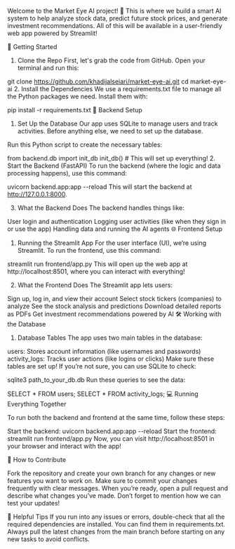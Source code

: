 Welcome to the Market Eye AI project! 🎉 
This is where we build a smart AI system to help analyze stock data, predict future stock prices, and generate investment recommendations. 
All of this will be available in a user-friendly web app powered by Streamlit!


🚀 Getting Started

1. Clone the Repo
First, let's grab the code from GitHub. Open your terminal and run this:

git clone https://github.com/khadijalseiari/market-eye-ai.git
cd market-eye-ai
2. Install the Dependencies
We use a requirements.txt file to manage all the Python packages we need. Install them with:

pip install -r requirements.txt
🔧 Backend Setup

1. Set Up the Database
Our app uses SQLite to manage users and track activities. Before anything else, we need to set up the database.

Run this Python script to create the necessary tables:

from backend.db import init_db
init_db()  # This will set up everything!
2. Start the Backend (FastAPI)
To run the backend (where the logic and data processing happens), use this command:

uvicorn backend.app:app --reload
This will start the backend at http://127.0.0.1:8000.

3. What the Backend Does
The backend handles things like:

User login and authentication
Logging user activities (like when they sign in or use the app)
Handling data and running the AI agents
🌐 Frontend Setup

1. Running the Streamlit App
For the user interface (UI), we’re using Streamlit. To run the frontend, use this command:

streamlit run frontend/app.py
This will open up the web app at http://localhost:8501, where you can interact with everything!

2. What the Frontend Does
The Streamlit app lets users:

Sign up, log in, and view their account
Select stock tickers (companies) to analyze
See the stock analysis and predictions
Download detailed reports as PDFs
Get investment recommendations powered by AI
🛠️ Working with the Database

1. Database Tables
The app uses two main tables in the database:

users: Stores account information (like usernames and passwords)
activity_logs: Tracks user actions (like logins or clicks)
Make sure these tables are set up! If you’re not sure, you can use SQLite to check:

sqlite3 path_to_your_db.db
Run these queries to see the data:

SELECT * FROM users;
SELECT * FROM activity_logs;
💻 Running Everything Together

To run both the backend and frontend at the same time, follow these steps:

Start the backend:
uvicorn backend.app:app --reload
Start the frontend:
streamlit run frontend/app.py
Now, you can visit http://localhost:8501 in your browser and interact with the app!

🤝 How to Contribute

Fork the repository and create your own branch for any changes or new features you want to work on.
Make sure to commit your changes frequently with clear messages.
When you’re ready, open a pull request and describe what changes you’ve made. Don’t forget to mention how we can test your updates!

🌟 Helpful Tips
If you run into any issues or errors, double-check that all the required dependencies are installed. You can find them in requirements.txt.
Always pull the latest changes from the main branch before starting on any new tasks to avoid conflicts.
